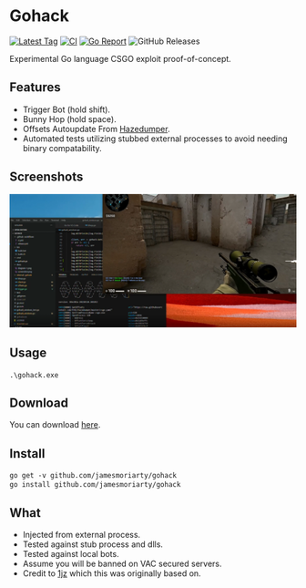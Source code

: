 # Gohack 

[![Latest Tag][6]][5] [![CI][3]][4] [![Go Report][1]][2] ![GitHub Releases][8]

Experimental Go language CSGO exploit proof-of-concept.

## Features

- Trigger Bot (hold shift).
- Bunny Hop (hold space).
- Offsets Autoupdate From [Hazedumper][9].
- Automated tests utilizing stubbed external processes to avoid needing binary compatability.

## Screenshots

![Screenshot](docs/screenshot.png)

## Usage

```
.\gohack.exe
```

## Download

You can download [here][5].

## Install

```
go get -v github.com/jamesmoriarty/gohack
go install github.com/jamesmoriarty/gohack
```

## What

- Injected from external process.
- Tested against stub process and dlls.
- Tested against local bots.
- Assume you will be banned on VAC secured servers.
- Credit to [1jz][7] which this was originally based on.

[1]: https://goreportcard.com/badge/github.com/jamesmoriarty/gohack
[2]: https://goreportcard.com/report/github.com/jamesmoriarty/gohack
[3]: https://github.com/jamesmoriarty/gohack/workflows/Continuous%20Integration/badge.svg
[4]: https://github.com/jamesmoriarty/gohack/actions
[5]: https://github.com/jamesmoriarty/gohack/releases
[6]: https://img.shields.io/github/v/tag/jamesmoriarty/gohack.svg?logo=github&label=latest
[7]: https://github.com/1jz/csgo-go-bhop
[8]: https://img.shields.io/github/downloads/jamesmoriarty/gohack/total
[9]: https://github.com/frk1/hazedumper
